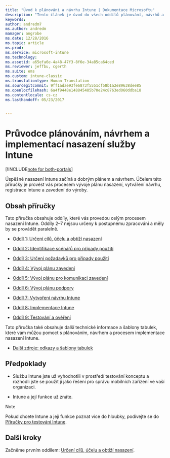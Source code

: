 ```yaml
---
title: "Úvod k plánování a návrhu Intune | Dokumentace Microsoftu"
description: "Tento článek je úvod do všech oddílů plánování, návrhů a implementace Intune. Součástí je i příloha, která obsahuje další prostředky na podporu plánování, návrhů a implementace Intune."
keywords: 
author: andredm7
ms.author: andredm
manager: angrobe
ms.date: 12/28/2016
ms.topic: article
ms.prod: 
ms.service: microsoft-intune
ms.technology: 
ms.assetid: a65efa6e-4a48-47f3-8f6e-34a85ca64ced
ms.reviewer: jeffbu, cgerth
ms.suite: ems
ms.custom: intune-classic
ms.translationtype: Human Translation
ms.sourcegitcommit: 9ff1adae93fe6873f5551cf58b1a2e89638dee85
ms.openlocfilehash: 6a4f9448e148845485b70e24c8763ed060ddba18
ms.contentlocale: cs-cz
ms.lasthandoff: 05/23/2017


---
```


# <a name="intune-deployment-planning-design-and-implementation-guide"></a>Průvodce plánováním, návrhem a implementací nasazení služby Intune

[!INCLUDE[note for both-portals](../includes/note-for-both-portals.md)]

Úspěšné nasazení Intune začíná s dobrým plánem a návrhem. Účelem této příručky je provést vás procesem vývoje plánu nasazení, vytváření návrhu, registrace Intune a zavedení do výroby.

## <a name="whats-included-in-this-guide"></a>Obsah příručky

Tato příručka obsahuje oddíly, které vás provedou celým procesem nasazení Intune. Oddíly 2–7 nejsou určeny k postupnému zpracování a měly by se provádět paralelně.

-   [Oddíl 1: Určení cílů, účelu a obtíží nasazení](section-1-determine-deployment-goals-objectives-challenges.md)

-   [Oddíl 2: Identifikace scénářů pro případy použití](section-2-identify-use-case-scenarios.md)

-   [Oddíl 3: Určení požadavků pro případy použití](section-3-determine-use-case-requirements.md)

-   [Oddíl 4: Vývoj plánu zavedení](section-4-develop-a-rollout-plan.md)

-   [Oddíl 5: Vývoj plánu pro komunikaci zavedení](section-5-develop-a-rollout-communication-plan.md)

-   [Oddíl 6: Vývoj plánu podpory](section-6-develop-a-support-plan.md)

-   [Oddíl 7: Vytvoření návrhu Intune](section-7-create-an-intune-design.md)

-   [Oddíl 8: Implementace Intune](section-8-onboarding-process.md)

-   [Oddíl 9: Testování a ověření](section-9-test-and-validation.md)

Tato příručka také obsahuje další technické informace a šablony tabulek, které vám můžou pomoct s plánováním, návrhem a procesem implementace nasazení Intune.

-   [Další zdroje: odkazy a šablony tabulek](additional-resources.md)

## <a name="assumptions"></a>Předpoklady

-   Službu Intune jste už vyhodnotili v prostředí testování konceptu a rozhodli jste se použít ji jako řešení pro správu mobilních zařízení ve vaší organizaci.

-   Intune a její funkce už znáte.

>[!NOTE]
> Pokud chcete Intune a její funkce poznat více do hloubky, podívejte se do [Příručky pro testování Intune](/intune-classic/understand-explore/sign-up-for-30-day-trial-microsoft-intune).

## <a name="next-steps"></a>Další kroky

Začněme prvním oddílem: [Určení cílů, účelu a obtíží nasazení](section-1-determine-deployment-goals-objectives-challenges.md).

